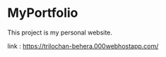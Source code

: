 # MyPortfolio
This project is my personal website.


link : https://trilochan-behera.000webhostapp.com/

